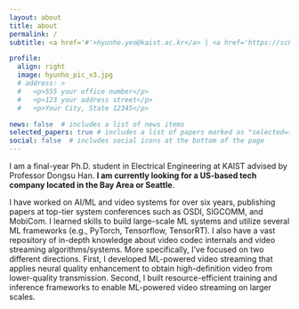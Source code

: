 ```yaml
---
layout: about
title: about
permalink: /
subtitle: <a href='#'>hyunho.yeo@kaist.ac.kr</a> | <a href='https://scholar.google.com/citations?user=xi1Zy7MAAAAJ&hl=en'>Google Scholar</a> | <a href='https://www.linkedin.com/in/hyunho-yeo-3a16601b4/'>Linkedin</a> | <a href='assets/pdf/hyunho_cv.pdf'>CV</a>

profile:
  align: right
  image: hyunho_pic_v3.jpg
  # address: >
  #   <p>555 your office number</p>
  #   <p>123 your address street</p>
  #   <p>Your City, State 12345</p>

news: false  # includes a list of news items
selected_papers: true # includes a list of papers marked as "selected={true}"
social: false  # includes social icons at the bottom of the page
---
```


I am a final-year Ph.D. student in Electrical Engineering at KAIST advised by Professor Dongsu Han. **I am currently looking for a US-based tech company located in the Bay Area or Seattle**.

I have worked on AI/ML and video systems for over six years, publishing papers at top-tier system conferences such as OSDI, SIGCOMM, and MobiCom. I learned skills to build large-scale ML systems and utilize several ML frameworks (e.g., PyTorch, Tensorflow, TensorRT). I also have a vast repository of in-depth knowledge about video codec internals and video streaming algorithms/systems. More specifically, I've focused on two different directions. First, I developed ML-powered video streaming that applies neural quality enhancement to obtain high-definition video from lower-quality transmission. Second, I built resource-efficient training and inference frameworks to enable ML-powered video streaming on larger scales.


<!-- Write your biography here. Tell the world about yourself. Link to your favorite [subreddit](http://reddit.com). You can put a picture in, too. The code is already in, just name your picture `prof_pic.jpg` and put it in the `img/` folder.

Put your address / P.O. box / other info right below your picture. You can also disable any these elements by editing `profile` property of the YAML header of your `_pages/about.md`. Edit `_bibliography/papers.bib` and Jekyll will render your [publications page](/al-folio/publications/) automatically.

Link to your social media connections, too. This theme is set up to use [Font Awesome icons](http://fortawesome.github.io/Font-Awesome/) and [Academicons](https://jpswalsh.github.io/academicons/), like the ones below. Add your Facebook, Twitter, LinkedIn, Google Scholar, or just disable all of them. -->
